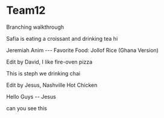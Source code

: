 # Team12

Branching walkthrough

Safia is eating a croissant and drinking tea 
hi

Jeremiah Anim --- Favorite Food: Jollof Rice (Ghana Version)


Edit by David, I like fire-oven pizza

This is steph we drinking chai

Edit by Jesus, Nashville Hot Chicken 

Hello Guys -- Jesus 














<p> can you see this </p>
